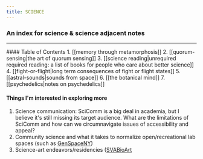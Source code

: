 ```yaml
---
title: SCIENCE
---
```

### An index for science & science adjacent notes
<hr>
#### Table of Contents
1. [[memory through metamorphosis]]
2. [[quorum-sensing|the art of quorum sensing]]
3. [[science reading|unrequired required reading: a list of books for people who care about better science]]
4. [[fight-or-flight|long term consequences of fight or flight states]]
5. [[astral-sounds|sounds from space]]
6. [[the botanical mind]]
7. [[psychedelics|notes on psychedelics]]


#### Things I'm interested in exploring more
1. Science communication: SciComm is a big deal in academia, but I believe it's still missing its target audience. What are the limitations of SciComm and how can we circumnavigate issues of accessibility and appeal?
2. Community science and what it takes to normalize open/recreational lab spaces (such as [GenSpaceNY](https://www.genspace.org/))
3. Science-art endeavors/residencies ([SVABioArt](https://bioart.sva.edu/)

